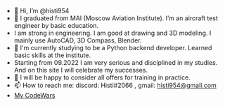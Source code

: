 - 👋 Hi, I’m @histi954
- 👀 I graduated from MAI (Moscow Aviation Institute). I’m an aircraft test engineer by basic education. 
- I am strong in engineering. I am good at drawing and 3D modeling. I mainly use AutoCAD, 3D Compass, Blender.
- 🌱 I'm currently studying to be a Python backend developer. Learned basic skills at the institute. 
- Starting from 09.2022 I am very serious and disciplined in my studies. And on this site I will celebrate my successes.
- 💞️ I will be happy to consider all offers for training in practice.
- 📫 How to reach me: discord: Histi#2066 , gmail: histi954@gmail.com
- [My CodeWars](https://www.codewars.com/users/Greedy_Python)
<!---
histi954/histi954 is a ✨ special ✨ repository because its `README.md` (this file) appears on your GitHub profile.
You can click the Preview link to take a look at your changes.
--->
